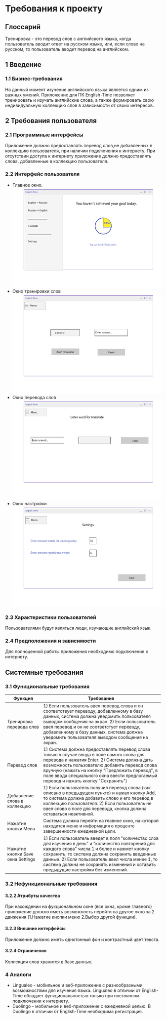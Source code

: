 ﻿# Требования к проекту

## Глоссарий
Тренировка - это перевод слов с английского языка, когда пользователь вводит  ответ на русском языке, или, если слово на русском, то пользователь вводит перевод на английском. 

## 1 Введение

### 1.1 Бизнес-требования
На данный момент изучение английского языка является одним из важных умений. Приложение для ПК English-Time позволяет тренировать и изучать английские слова, а также формировать свою индивидуальную коллекцию слов в зависимости от своих интересов.

## 2 Требования пользователя

### 2.1 Программные интерфейсы
Приложение должно предоставлять перевод слов,не добавленных в коллекцию пользователя, при наличии подключения к интернету. При отсутствии доступа к интернету приложение должно предоставлять слова, добавленные в коллекцию пользователя.  

### 2.2 Интерфейс пользователя

 - Главное окно. 
 ![alt-текст](https://github.com/IrynaSkiba/English-Time/blob/master/Documentation/Mockups/%D0%B3%D0%BB%D0%B0%D0%B2%D0%BD%D0%BE%D0%B5%20%D0%BE%D0%BA%D0%BD%D0%BE.png)
 - Окно тренировки слов
 ![alt-текст](https://github.com/IrynaSkiba/English-Time/blob/master/Documentation/Mockups/%D1%82%D1%80%D0%B5%D0%BD%D0%B8%D1%80%D0%BE%D0%B2%D0%BA%D0%B0.png)
 - Окно перевода слов
 ![alt-текст](https://github.com/IrynaSkiba/English-Time/blob/master/Documentation/Mockups/%D0%BF%D0%B5%D1%80%D0%B5%D0%B2%D0%BE%D0%B4.png)
 - Окно настройки
 ![alt-текст](https://github.com/IrynaSkiba/English-Time/blob/master/Documentation/Mockups/%D0%BD%D0%B0%D1%81%D1%82%D1%80%D0%BE%D0%B9%D0%BA%D0%B8.png)
 
### 2.3 Характеристики пользователей
Пользователями будут являться люди, изучающие английский язык.

### 2.4 Предположения и зависимости
Для полноценной работы приложения необходимо подключение к интернету.
 
## Системные требования

### 3.1 Функциональные требования

|Функция  |  Требования|
|--|--|
| Тренировка перевода слов|1) Если пользователь ввел перевод слова и он соответствует переводу, добавленному в базу данных, система должна уведомить пользователя выводом сообщения на экран. 2) Если пользователь ввел перевод и он не соответстует переводу, добавленному в базу данных, система должна уведомить пользователя выводом сообщения на экран.|
 |Перевод слов |1) Система должна предоставлять перевод слова только в случае ввода в поле самого слова для перевода и нажатия Enter. 2) Система должна дать возможность пользователю добавить перевод слова вручную (нажать на кнопку "Предложить перевод", в поле ввода специального окна ввести предлогаемый перевод и нажать кнопку "Сохранить")|
 | Добавление слова в коллекцию|1) Если пользователь получил перевод слова (как описано в предыдущем пункте) и нажал кнопку Add, то система должна добавить слово и его перевод в коллекцию пользователя. 2) Если пользователь не ввел слово в поле для перевода, кнопка должна оставаться неактивной.|
 |Нажатие кнопки Menu|Система должна перейти на главное окно, на которой находится меню и информация о проценте завершенности ежедневной цели. |
 |Нажатие кнопки Save окна Settings|1) Если пользователь введет в поля "количество слов для изучения в день" и "количество повторений для каждого слова" числа 1 и более и нажмет кнопку сохранить, то система должна сохранить введенные данные. 2) Если пользователь ввел числа менее 1, то система должна не сохранять изменения и оставить предыдущие настройки без изменений.|
 
### 3.2 Нефункциональные требования
#### 3.2.2 Атрибуты качества
При нахождении на фукциональном окне (все окна, кроме главного) приложение должно иметь возможность перейти на другое окно за 2 движения (1.Нажатие кнопки меню 2.Выбор другой функции).
#### 3.2.3 Внешние интерфейсы
Приложение должно иметь однотонный фон и контрастный цвет текста.
#### 3.2.4 Ограничения
Коллекция слов хранится в базе данных.

### 4 Аналоги
- Lingualeo - мобильное и веб-приложение  с разнообразными возможностями для изучения языка. Lingualeo в отличии от English-Time обладает функциональностью только при постоянном подключении к интернету.
- Duolingo - мобильное и веб-приложение с ежедневной целью. В Duolingo в отличии от English-Time необходима регистрация.
